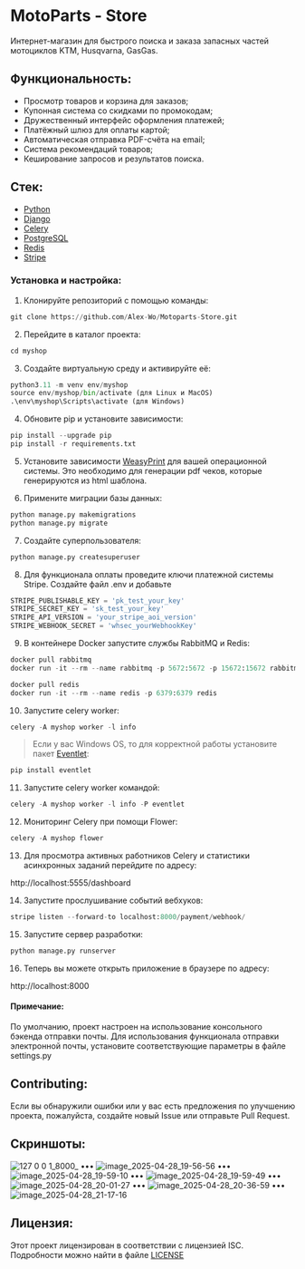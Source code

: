 # MotoParts - Store

Интернет-магазин для быстрого поиска и заказа запасных частей мотоциклов KTM, Husqvarna, GasGas.

## Функциональность:

- Просмотр товаров и корзина для заказов;
- Купонная система со скидками по промокодам;
- Дружественный интерфейс оформления платежей;
- Платёжный шлюз для оплаты картой;
- Автоматическая отправка PDF-счёта на email;
- Система рекомендаций товаров;
- Кеширование запросов и результатов поиска.

## Стек:

- [Python](https://www.python.org/downloads/)
- [Django](https://www.djangoproject.com/download/)
- [Celery](https://pypi.org/project/celery/)
- [PostgreSQL](https://www.postgresql.org/)
- [Redis](https://redis.io/downloads/)
- [Stripe](https://stripe.com/)

### Установка и настройка:

1. Клонируйте репозиторий с помощью команды:
```python
git clone https://github.com/Alex-Wo/Motoparts-Store.git
```
2. Перейдите в каталог проекта:
```python
cd myshop
```
3. Создайте виртуальную среду и активируйте её:
```python
python3.11 -m venv env/myshop
source env/myshop/bin/activate (для Linux и MacOS)
.\env\myshop\Scripts\activate (для Windows)
```
4. Обновите pip и установите зависимости:
```python
pip install --upgrade pip
pip install -r requirements.txt
```
5. Установите зависимости [WeasyPrint](https://doc.courtbouillon.org/weasyprint/stable/first_steps.html) для вашей операционной системы. Это необходимо для генерации pdf чеков, которые генерируются из html шаблона.

6. Примените миграции базы данных:
```python
python manage.py makemigrations
python manage.py migrate
```
7. Создайте суперпользователя:
```python
python manage.py createsuperuser
```
8. Для функционала оплаты проведите ключи платежной системы Stripe. Создайте файл .env и добавьте
```python
STRIPE_PUBLISHABLE_KEY = 'pk_test_your_key'
STRIPE_SECRET_KEY = 'sk_test_your_key'
STRIPE_API_VERSION = 'your_stripe_aoi_version'
STRIPE_WEBHOOK_SECRET = 'whsec_yourWebhookKey'
```
9. В контейнере Docker запустите службы RabbitMQ и Redis:
```python
docker pull rabbitmq
docker run -it --rm --name rabbitmq -p 5672:5672 -p 15672:15672 rabbitmq:management

docker pull redis
docker run -it --rm --name redis -p 6379:6379 redis
```
10. Запустите celery worker:
```python
celery -A myshop worker -l info
```
> Если у вас Windows OS, то для корректной работы установите пакет [Eventlet](https://pypi.org/project/eventlet/):
```python
pip install eventlet
```
11. Запустите celery worker командой:
```python
celery -A myshop worker -l info -P eventlet
```
12. Мониторинг Celery при помощи Flower:
```python
celery -A myshop flower
```
13. Для просмотра активных работников Celery и статистики асинхронных заданий перейдите по адресу:

http://localhost:5555/dashboard

14. Запустите прослушивание событий вебхуков:
```python
stripe listen --forward-to localhost:8000/payment/webhook/
```
15. Запустите сервер разработки:
```python
python manage.py runserver
```
16. Теперь вы можете открыть приложение в браузере по адресу:

http://localhost:8000

#### Примечание:

По умолчанию, проект настроен на использование консольного бэкенда отправки почты. Для использования функционала отправки электронной почты, установите соответствующие параметры в файле settings.py

## Contributing:

Если вы обнаружили ошибки или у вас есть предложения по улучшению проекта, пожалуйста, создайте новый Issue или отправьте Pull Request.

## Скриншоты:

![127 0 0 1_8000_](https://github.com/user-attachments/assets/29fa7d20-7295-4ab7-8fce-75a456bd772e)
•••
![image_2025-04-28_19-56-56](https://github.com/user-attachments/assets/83079272-abf6-42c4-9f6a-f166e824c3e9)
•••
![image_2025-04-28_19-59-10](https://github.com/user-attachments/assets/b9f7edab-73b6-40e4-a00c-d794b1e93d6e)
•••
![image_2025-04-28_19-59-49](https://github.com/user-attachments/assets/a6b7bd94-a739-454b-b3c8-d0e81fd3bab7)
•••
![image_2025-04-28_20-01-27](https://github.com/user-attachments/assets/2573d2c0-9f6d-4d13-aafc-07e5c70bf1bd)
•••
![image_2025-04-28_20-36-59](https://github.com/user-attachments/assets/3e364978-a4dc-487e-ab26-44b9cf57220e)
•••
![image_2025-04-28_21-17-16](https://github.com/user-attachments/assets/e5869e37-0668-4dd3-b5fe-7d61931f5d1a)

## Лицензия:

Этот проект лицензирован в соответствии с лицензией ISC. Подробности можно найти в файле [LICENSE](https://github.com/Alex-Wo/Motoparts-Store/blob/master/LICENSE)

